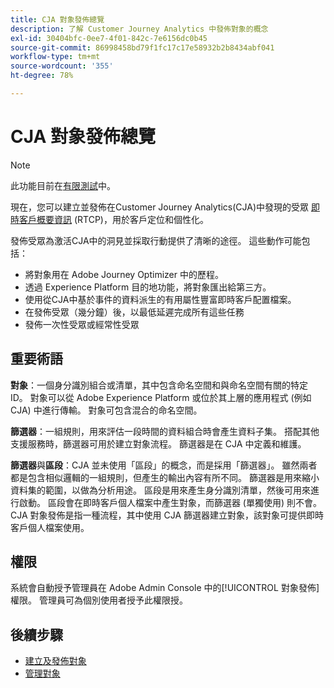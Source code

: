 ```yaml
---
title: CJA 對象發佈總覽
description: 了解 Customer Journey Analytics 中發佈對象的概念
exl-id: 30404bfc-0ee7-4f01-842c-7e6156dc0b45
source-git-commit: 86998458bd79f1fc17c17e58932b2b8434abf041
workflow-type: tm+mt
source-wordcount: '355'
ht-degree: 78%

---
```


# CJA 對象發佈總覽

>[!NOTE]
>
>此功能目前在[有限測試](/help/release-notes/releases.md)中。

現在，您可以建立並發佈在Customer Journey Analytics(CJA)中發現的受眾 [即時客戶概要資訊](https://experienceleague.adobe.com/docs/experience-platform/profile/home.html?lang=zh-Hant) (RTCP)，用於客戶定位和個性化。

發佈受眾為激活CJA中的洞見並採取行動提供了清晰的途徑。 這些動作可能包括：

* 將對象用在 Adobe Journey Optimizer 中的歷程。
* 透過 Experience Platform 目的地功能，將對象匯出給第三方。
* 使用從CJA中基於事件的資料派生的有用屬性豐富即時客戶配置檔案。
* 在發佈受眾（幾分鐘）後，以最低延遲完成所有這些任務
* 發佈一次性受眾或經常性受眾

## 重要術語

**對象**：一個身分識別組合或清單，其中包含命名空間和與命名空間有關的特定 ID。 對象可以從 Adobe Experience Platform 或位於其上層的應用程式 (例如 CJA) 中進行傳輸。 對象可包含混合的命名空間。

**篩選器**：一組規則，用來評估一段時間的資料組合時會產生資料子集。 搭配其他支援服務時，篩選器可用於建立對象流程。 篩選器是在 CJA 中定義和維護。

**篩選器**&#x200B;與&#x200B;**區段**：CJA 並未使用「區段」的概念，而是採用「篩選器」。 雖然兩者都是包含相似邏輯的一組規則，但產生的輸出內容有所不同。 篩選器是用來縮小資料集的範圍，以做為分析用途。 區段是用來產生身分識別清單，然後可用來進行啟動。 區段會在即時客戶個人檔案中產生對象，而篩選器 (單獨使用) 則不會。 CJA 對象發佈是指一種流程，其中使用 CJA 篩選器建立對象，該對象可提供即時客戶個人檔案使用。

## 權限

系統會自動授予管理員在 Adobe Admin Console 中的[!UICONTROL 對象發佈]權限。 管理員可為個別使用者授予此權限授。

## 後續步驟

* [建立及發佈對象](/help/components/audiences/publish.md)
* [管理對象](/help/components/audiences/manage.md)
